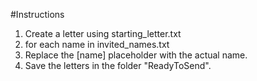 #Instructions

1. Create a letter using starting_letter.txt
2. for each name in invited_names.txt
3. Replace the [name] placeholder with the actual name.
4. Save the letters in the folder "ReadyToSend".
